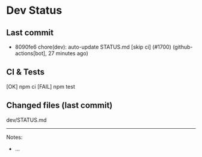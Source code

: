 # Dev Status

## Last commit
- 8090fe6 chore(dev): auto-update STATUS.md [skip ci] (#1700) (github-actions[bot], 27 minutes ago)
## CI & Tests
[OK] npm ci
[FAIL] npm test

## Changed files (last commit)
dev/STATUS.md

---
Notes:
- ...
